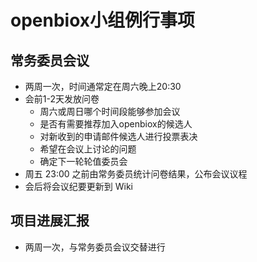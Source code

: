 openbiox小组例行事项
====================

常务委员会议
------------

-   两周一次，时间通常定在周六晚上20:30
-   会前1-2天发放问卷
    -   周六或周日哪个时间段能够参加会议
    -   是否有需要推荐加入openbiox的候选人
    -   对新收到的申请邮件候选人进行投票表决
    -   希望在会议上讨论的问题
    -   确定下一轮轮值委员会
-   周五 23:00 之前由常务委员统计问卷结果，公布会议议程
-   会后将会议纪要更新到 Wiki

项目进展汇报
------------

-   两周一次，与常务委员会议交替进行

